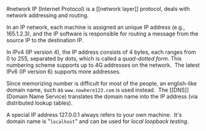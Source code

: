 #network 
IP (Internet Protocol) is a [[network layer]] protocol, deals with network addressing and routing. 

In an IP network, each machine is assigned an unique IP address (e.g., 165.1.2.3), and the IP software is responsible for routing a message from the source IP to the destination IP. 

In IPv4 (IP version 4), the IP address consists of 4 bytes, each ranges from 0 to 255, separated by dots, which is called a _quad-dotted form_. This numbering scheme supports up to 4G addresses on the network.  The latest IPv6 (IP version 6) supports more addresses.  

Since memorizing number is difficult for most of the people, an english-like domain name, such as `www.nowhere123.com` is used instead.  The [[DNS]] (Domain Name Service) translates the domain name into the IP address (via distributed lookup tables). 

A special IP address 127.0.0.1 always refers to your own machine.  It's domain name is "`localhost`" and can be used for _local loopback testing_.


